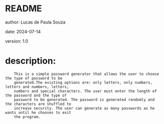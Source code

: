 # README
author: Lucas de Paula Souza

date: 2024-07-14

version: 1.0


# description: 
        This is a simple password generator that allows the user to choose the type of password to be 
        generated.The existing options are: only letters, only numbers, letters and numbers, letters, 
        numbers and special characters. The user must enter the length of the password and the type of 
        password to be generated. The password is generated randomly and the characters are shuffled to 
        increase security. The user can generate as many passwords as he wants until he chooses to exit 
        the program.
